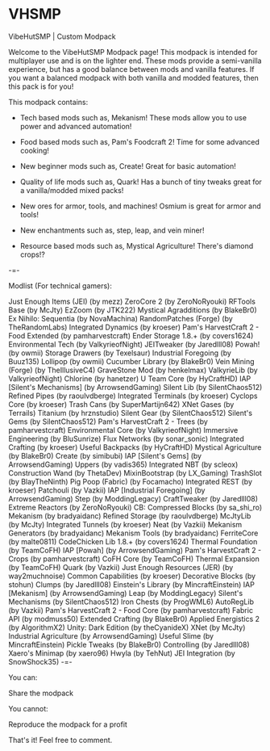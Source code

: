 # VHSMP
VibeHutSMP | Custom Modpack

Welcome to the VibeHutSMP Modpack page! This modpack is intended for multiplayer use and is on the lighter end.
These mods provide a semi-vanilla experience, but has a good balance between mods and vanilla features. If you want a balanced modpack with both vanilla and modded features, then this pack is for you!

 

This modpack contains:

- Tech based mods such as, Mekanism! These mods allow you to use power and advanced automation!

- Food based mods such as, Pam's Foodcraft 2! Time for some advanced cooking!

- New beginner mods such as, Create! Great for basic automation!

- Quality of life mods such as, Quark! Has a bunch of tiny tweaks great for a vanilla/modded mixed packs!

- New ores for armor, tools, and machines! Osmium is great for armor and tools!

- New enchantments such as, step, leap, and vein miner!

- Resource based mods such as, Mystical Agriculture! There's diamond crops!?

 

-=-

 

Modlist (For technical gamers):

 

Just Enough Items (JEI) (by mezz)
ZeroCore 2 (by ZeroNoRyouki)
RFTools Base (by McJty)
EzZoom (by JTK222)
Mystical Agradditions (by BlakeBr0)
Ex Nihilo: Sequentia (by NovaMachina)
RandomPatches (Forge) (by TheRandomLabs)
Integrated Dynamics (by kroeser)
Pam's HarvestCraft 2 - Food Extended (by pamharvestcraft)
Ender Storage 1.8.+ (by covers1624)
Environmental Tech (by ValkyrieofNight)
JEITweaker (by Jaredlll08)
Powah! (by owmii)
Storage Drawers (by Texelsaur)
Industrial Foregoing (by Buuz135)
Lollipop (by owmii)
Cucumber Library (by BlakeBr0)
Vein Mining (Forge) (by TheIllusiveC4)
GraveStone Mod (by henkelmax)
ValkyrieLib (by ValkyrieofNight)
Chlorine (by hanetzer)
U Team Core (by HyCraftHD)
IAP [Silent's Mechanisms] (by ArrowsendGaming)
Silent Lib (by SilentChaos512)
Refined Pipes (by raoulvdberge)
Integrated Terminals (by kroeser)
Cyclops Core (by kroeser)
Trash Cans (by SuperMartijn642)
XNet Gases (by Terrails)
Titanium (by hrznstudio)
Silent Gear (by SilentChaos512)
Silent's Gems (by SilentChaos512)
Pam's HarvestCraft 2 - Trees (by pamharvestcraft)
Environmental Core (by ValkyrieofNight)
Immersive Engineering (by BluSunrize)
Flux Networks (by sonar_sonic)
Integrated Crafting (by kroeser)
Useful Backpacks (by HyCraftHD)
Mystical Agriculture (by BlakeBr0)
Create (by simibubi)
IAP [Silent's Gems] (by ArrowsendGaming)
Uppers (by vadis365)
Integrated NBT (by scleox)
Construction Wand (by ThetaDev)
MixinBootstrap (by LX_Gaming)
TrashSlot (by BlayTheNinth)
Pig Poop (Fabric) (by Focamacho)
Integrated REST (by kroeser)
Patchouli (by Vazkii)
IAP [Industrial Foregoing] (by ArrowsendGaming)
Step (by ModdingLegacy)
CraftTweaker (by Jaredlll08)
Extreme Reactors (by ZeroNoRyouki)
CB: Compressed Blocks (by sa_shi_ro)
Mekanism (by bradyaidanc)
Refined Storage (by raoulvdberge)
McJtyLib (by McJty)
Integrated Tunnels (by kroeser)
Neat (by Vazkii)
Mekanism Generators (by bradyaidanc)
Mekanism Tools (by bradyaidanc)
FerriteCore (by malte0811)
CodeChicken Lib 1.8.+ (by covers1624)
Thermal Foundation (by TeamCoFH)
IAP [Powah] (by ArrowsendGaming)
Pam's HarvestCraft 2 - Crops (by pamharvestcraft)
CoFH Core (by TeamCoFH)
Thermal Expansion (by TeamCoFH)
Quark (by Vazkii)
Just Enough Resources (JER) (by way2muchnoise)
Common Capabilities (by kroeser)
Decorative Blocks (by stohun)
Clumps (by Jaredlll08)
Einstein's Library (by MincraftEinstein)
IAP [Mekanism] (by ArrowsendGaming)
Leap (by ModdingLegacy)
Silent's Mechanisms (by SilentChaos512)
Iron Chests (by ProgWML6)
AutoRegLib (by Vazkii)
Pam's HarvestCraft 2 - Food Core (by pamharvestcraft)
Fabric API (by modmuss50)
Extended Crafting (by BlakeBr0)
Applied Energistics 2 (by AlgorithmX2)
Unity: Dark Edition (by theCyanideX)
XNet (by McJty)
Industrial Agriculture (by ArrowsendGaming)
Useful Slime (by MincraftEinstein)
Pickle Tweaks (by BlakeBr0)
Controlling (by Jaredlll08)
Xaero's Minimap (by xaero96)
Hwyla (by TehNut)
JEI Integration (by SnowShock35)
-=-

 

You can:

Share the modpack

 

You cannot:

Reproduce the modpack for a profit

 

That's it! Feel free to comment.
